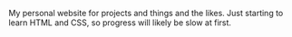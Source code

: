 My personal website for projects and things and the likes. Just starting to learn HTML and CSS, so progress will likely be slow at first.
